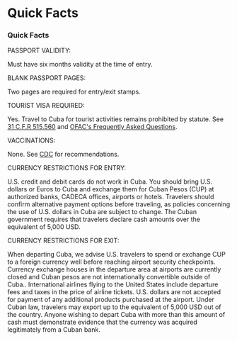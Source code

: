 # Quick Facts

### Quick Facts

PASSPORT VALIDITY:

Must have six months validity at the time of entry.

BLANK PASSPORT PAGES:

Two pages are required for entry/exit stamps.

TOURIST VISA REQUIRED:

Yes. Travel to Cuba for tourist activities remains prohibited by statute. See [31 C.F.R 515.560](https://www.ecfr.gov/cgi-bin/text-idx?SID=b5ee59d94ee45bba6a049240298f1cff&mc=true&node=se31.3.515_1560&rgn=div8) and [OFAC's Frequently Asked Questions](https://home.treasury.gov/policy-issues/financial-sanctions/sanctions-programs-and-country-information).

VACCINATIONS:

None. See [CDC](https://wwwnc.cdc.gov/travel/destinations/traveler/none/cuba?s_cid=ncezid-dgmq-travel-single-001) for recommendations.

CURRENCY RESTRICTIONS FOR ENTRY:

U.S. credit and debit cards do not work in Cuba. You should bring U.S. dollars or Euros to Cuba and exchange them for Cuban Pesos (CUP) at authorized banks, CADECA offices, airports or hotels. Travelers should confirm alternative payment options before traveling, as policies concerning the use of U.S. dollars in Cuba are subject to change. The Cuban government requires that travelers declare cash amounts over the equivalent of 5,000 USD.

CURRENCY RESTRICTIONS FOR EXIT:

When departing Cuba, we advise U.S. travelers to spend or exchange CUP to a foreign currency well before reaching airport security checkpoints. Currency exchange houses in the departure area at airports are currently closed and Cuban pesos are not internationally convertible outside of Cuba.. International airlines flying to the United States include departure fees and taxes in the price of airline tickets. U.S. dollars are not accepted for payment of any additional products purchased at the airport. Under Cuban law, travelers may export up to the equivalent of 5,000 USD out of the country. Anyone wishing to depart Cuba with more than this amount of cash must demonstrate evidence that the currency was acquired legitimately from a Cuban bank.